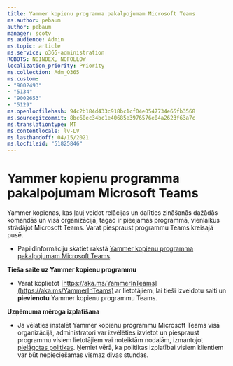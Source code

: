 ```yaml
---
title: Yammer kopienu programma pakalpojumam Microsoft Teams
ms.author: pebaum
author: pebaum
manager: scotv
ms.audience: Admin
ms.topic: article
ms.service: o365-administration
ROBOTS: NOINDEX, NOFOLLOW
localization_priority: Priority
ms.collection: Adm_O365
ms.custom:
- "9002493"
- "5134"
- "9002653"
- "5129"
ms.openlocfilehash: 94c2b184d433c918bc1cf04e0547734e65fb3568
ms.sourcegitcommit: 8bc60ec34bc1e40685e3976576e04a2623f63a7c
ms.translationtype: MT
ms.contentlocale: lv-LV
ms.lasthandoff: 04/15/2021
ms.locfileid: "51825846"
---
```

# <a name="yammer-communities-app-for-microsoft-teams"></a>Yammer kopienu programma pakalpojumam Microsoft Teams

Yammer kopienas, kas ļauj veidot relācijas un dalīties zināšanās dažādās komandās un visā organizācijā, tagad ir pieejamas programmā, vienlaikus strādājot Microsoft Teams. Varat piespraust programmu Teams kreisajā pusē. 

- Papildinformāciju skatiet rakstā [Yammer kopienu programma pakalpojumam Microsoft Teams](https://go.microsoft.com/fwlink/?linkid=2127757&clcid=0x409).

**Tieša saite uz Yammer kopienu programmu**

- Varat koplietot [https://aka.ms/YammerInTeams](https://aka.ms/YammerInTeams) ar lietotājiem, lai tieši izveidotu saiti un **pievienotu** Yammer kopienu programmu Teams.

**Uzņēmuma mēroga izplatīšana**

- Ja vēlaties instalēt Yammer kopienu programmu Microsoft Teams visā organizācijā, administratori var izvēlēties izvietot un piespraust programmu visiem lietotājiem vai noteiktām nodaļām, izmantojot [pielāgotas politikas](https://docs.microsoft.com/microsoftteams/manage-apps). Ņemiet vērā, ka politikas izplatībai visiem klientiem var būt nepieciešamas vismaz divas stundas.
